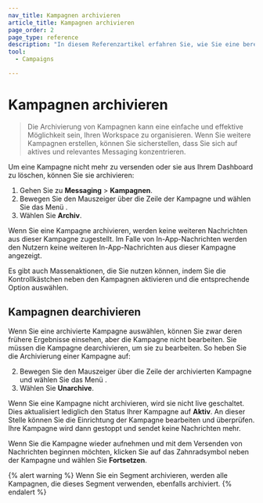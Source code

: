 ```yaml
---
nav_title: Kampagnen archivieren
article_title: Kampagnen archivieren
page_order: 2
page_type: reference
description: "In diesem Referenzartikel erfahren Sie, wie Sie eine bereits bestehende Kampagne archivieren, welche Auswirkungen die Archivierung einer Kampagne hat und wie Sie die Kampagne bei Bedarf wieder aufnehmen können."
tool:
  - Campaigns

---
```


# Kampagnen archivieren

> Die Archivierung von Kampagnen kann eine einfache und effektive Möglichkeit sein, Ihren Workspace zu organisieren. Wenn Sie weitere Kampagnen erstellen, können Sie sicherstellen, dass Sie sich auf aktives und relevantes Messaging konzentrieren.

Um eine Kampagne nicht mehr zu versenden oder sie aus Ihrem Dashboard zu löschen, können Sie sie archivieren:

1. Gehen Sie zu **Messaging** > **Kampagnen**.
2. Bewegen Sie den Mauszeiger über die Zeile der Kampagne und wählen Sie das Menü <i class="fas fa-ellipsis-vertical"></i>. 
3. Wählen Sie **Archiv**.

Wenn Sie eine Kampagne archivieren, werden keine weiteren Nachrichten aus dieser Kampagne zugestellt. Im Falle von In-App-Nachrichten werden den Nutzern keine weiteren In-App-Nachrichten aus dieser Kampagne angezeigt.

Es gibt auch Massenaktionen, die Sie nutzen können, indem Sie die Kontrollkästchen neben den Kampagnen aktivieren und die entsprechende Option auswählen.

## Kampagnen dearchivieren

Wenn Sie eine archivierte Kampagne auswählen, können Sie zwar deren frühere Ergebnisse einsehen, aber die Kampagne nicht bearbeiten. Sie müssen die Kampagne dearchivieren, um sie zu bearbeiten. So heben Sie die Archivierung einer Kampagne auf:

2. Bewegen Sie den Mauszeiger über die Zeile der archivierten Kampagne und wählen Sie das Menü <i class="fas fa-ellipsis-vertical"></i>. 
3. Wählen Sie **Unarchive**.

Wenn Sie eine Kampagne nicht archivieren, wird sie nicht live geschaltet. Dies aktualisiert lediglich den Status Ihrer Kampagne auf **Aktiv**. An dieser Stelle können Sie die Einrichtung der Kampagne bearbeiten und überprüfen. Ihre Kampagne wird dann gestoppt und sendet keine Nachrichten mehr.

Wenn Sie die Kampagne wieder aufnehmen und mit dem Versenden von Nachrichten beginnen möchten, klicken Sie auf das Zahnradsymbol neben der Kampagne und wählen Sie **Fortsetzen**.

{% alert warning %}
Wenn Sie ein Segment archivieren, werden alle Kampagnen, die dieses Segment verwenden, ebenfalls archiviert.
{% endalert %}
